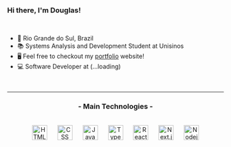 ### Hi there, I'm Douglas!

<br>

- 📍 Rio Grande do Sul, Brazil
- 📚 Systems Analysis and Development Student at Unisinos
- 🖥️ Feel free to checkout my [portfolio](https://douglasdhein.com/) website!
- 💻 Software Developer at (...loading)

<br>

<hr>

<div align="center">
  
### - Main Technologies -

<br>

  <img height="35px" hspace="10px" alt="HTML" src="https://cdn.jsdelivr.net/gh/devicons/devicon/icons/html5/html5-original.svg">
  <img height="35px" hspace="10px" alt="CSS" src="https://cdn.jsdelivr.net/gh/devicons/devicon/icons/css3/css3-original.svg">
  <img height="35px" hspace="10px" alt="JavaScript" src="https://cdn.jsdelivr.net/gh/devicons/devicon/icons/javascript/javascript-original.svg">
  <img height="35px" hspace="10px" alt="TypeScript" src="https://cdn.jsdelivr.net/gh/devicons/devicon/icons/typescript/typescript-original.svg">
  <img height="35px" hspace="10px" alt="Reactjs" src="https://cdn.jsdelivr.net/gh/devicons/devicon/icons/react/react-original.svg">
  <img height="35px" hspace="10px" alt="Next.js" src="https://cdn.jsdelivr.net/gh/devicons/devicon/icons/nextjs/nextjs-original.svg">
  <img height="35px" hspace="10px" alt="Nodejs" src="https://cdn.jsdelivr.net/gh/devicons/devicon/icons/nodejs/nodejs-original.svg">

<br>

</div>












